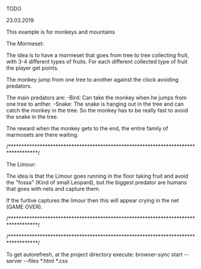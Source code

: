 TODO

23.03.2019  

This example is for monkeys and mountains


The Mormeset:

The idea is to have a mormeset that goes from tree to tree collecting fruit, with 
3-4 different types of fruits. For each different collected type of fruit the
player get points.

The monkey jump from one tree to another against the clock avoiding predators.

The main predators are:
	-Bird: Can take the monkey when he jumps from one tree to anther.
	-Snake: The snake is hanging out in the tree and can catch the monkey in the tree.
				So the monkey has to be really fast to avoid the snake in the tree.

The reward when the monkey gets to the end, the entire family of marmosets are there
waiting.



/***********************************************************************************/

The Limour:

The idea is that the Limour goes running in the floor taking fruit and avoid the
"fossa" (Kind of small Leopard), but the biggest predator are humans that goes with
nets and capture them.

If the furtive captures the limour then this will appear crying in the net (GAME OVER).




/***********************************************************************************/






/***********************************************************************************/

To get autorefresh, at the project directory execute:
	browser-sync start --server --files *.html *.css
